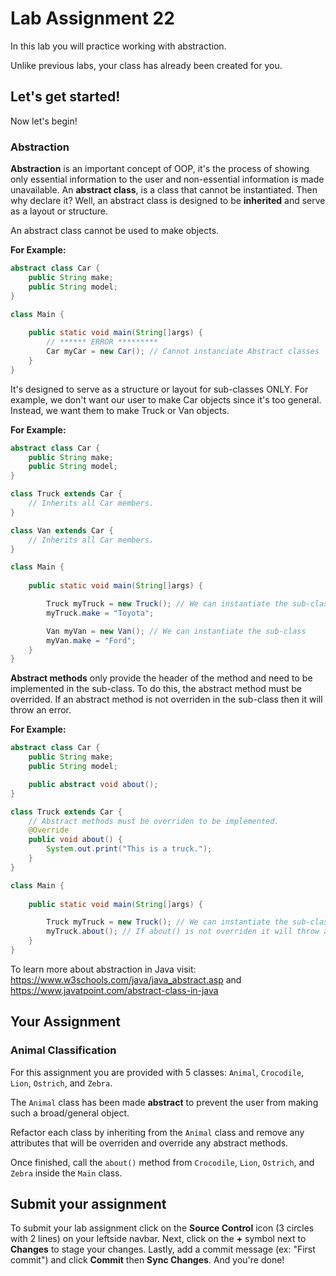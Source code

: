 # Lab Assignment 22

In this lab you will practice working with abstraction.

Unlike previous labs, your class has already been created for you. 

## Let's get started!

Now let's begin!

### Abstraction

**Abstraction** is an important concept of OOP, it's the process of showing only essential information to the user and non-essential information is made unavailable. An **abstract class**, is a class that cannot be instantiated. Then why declare it? Well, an abstract class is designed to be **inherited** and serve as a layout or structure.

An abstract class cannot be used to make objects.

**For Example:**
```java
abstract class Car {
	public String make;
	public String model;
}

class Main {
	
	public static void main(String[]args) {
		// ****** ERROR *********
		Car myCar = new Car(); // Cannot instanciate Abstract classes
	}
}
```

It's designed to serve as a structure or layout for sub-classes ONLY. For example, we don't want our user to make Car objects since it's too general. Instead, we want them to make Truck or Van objects.

**For Example:**
```java
abstract class Car {
	public String make;
	public String model;
}

class Truck extends Car {
	// Inherits all Car members.
}

class Van extends Car {
	// Inherits all Car members.
}

class Main {
	
	public static void main(String[]args) {

		Truck myTruck = new Truck(); // We can instantiate the sub-class
		myTruck.make = "Toyota";

		Van myVan = new Van(); // We can instantiate the sub-class
		myVan.make = "Ford";
	}
}
```

**Abstract methods** only provide the header of the method and need to be implemented in the sub-class. To do this, the abstract method must be overrided. If an abstract method is not overriden in the sub-class then it will throw an error.

**For Example:**
```java
abstract class Car {
	public String make;
	public String model;

	public abstract void about();
}

class Truck extends Car {
	// Abstract methods must be overriden to be implemented.
	@Override
	public void about() {
		System.out.print("This is a truck.");
	}
}

class Main {
	
	public static void main(String[]args) {

		Truck myTruck = new Truck(); // We can instantiate the sub-class
		myTruck.about(); // If about() is not overriden it will throw an error.
	}
}
```

To learn more about abstraction in Java visit: https://www.w3schools.com/java/java_abstract.asp and https://www.javatpoint.com/abstract-class-in-java

## Your Assignment

### Animal Classification

For this assignment you are provided with 5 classes: `Animal`, `Crocodile`, `Lion`, `Ostrich`, and `Zebra`. 

The `Animal` class has been made **abstract** to prevent the user from making such a broad/general object. 

Refactor each class by inheriting from the `Animal` class and remove any attributes that will be overriden and override any abstract methods.

Once finished, call the `about()` method from `Crocodile`, `Lion`, `Ostrich`, and `Zebra` inside the `Main` class.

## Submit your assignment

To submit your lab assignment click on the **Source Control** icon (3 circles with 2 lines) on your leftside navbar. Next, click on the **+** symbol next to **Changes** to stage your changes. Lastly, add a commit message (ex: "First commit") and click **Commit** then **Sync Changes**. And you're done!
